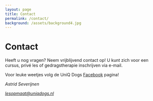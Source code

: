 ```yaml
---
layout: page
title: Contact
permalink: /contact/
background: /assets/background4.jpg
---
```

# Contact

Heeft u nog vragen? Neem vrijblijvend contact op! 
U kunt zich voor een cursus, privé les of gedragstherapie inschrijven via e-mail.   

Voor leuke weetjes volg de UniQ Dogs [Facebook](https://facebook.com/positieveopvoeding) pagina! 


<address>
    <p>Astrid Severijnen</p>
    <p><a href="mailto:lesopmaat@uniqdogs.nl">lesopmaat@uniqdogs.nl</a></p>
</address>
